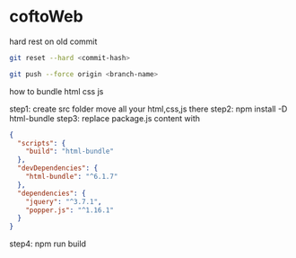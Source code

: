 # coftoWeb

hard rest on old commit
```bash
git reset --hard <commit-hash>
```

```bash
git push --force origin <branch-name>
```


how to bundle html css js

step1: create src folder move all your html,css,js there
step2: npm install -D html-bundle
step3: replace package.js content with
```json
{
  "scripts": {
    "build": "html-bundle"
  },
  "devDependencies": {
    "html-bundle": "^6.1.7"
  },
  "dependencies": {
    "jquery": "^3.7.1",
    "popper.js": "^1.16.1"
  }
}
```
step4: npm run build